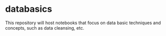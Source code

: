 # databasics
This repository will host notebooks that focus on data basic techniques and concepts, such as data cleansing, etc. 
